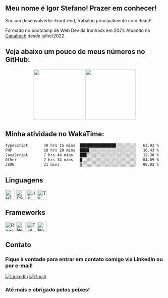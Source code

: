 
<!--
**IgStefano/IgStefano** is a ✨ _special_ ✨ repository because its `README.md` (this file) appears on your GitHub profile.

Here are some ideas to get you started:

- 🔭 I’m currently working on ...
- 🌱 I’m currently learning ...
- 👯 I’m looking to collaborate on ...
- 🤔 I’m looking for help with ...
- 💬 Ask me about ...
- 📫 How to reach me: ...
- 😄 Pronouns: ...
- ⚡ Fun fact: ...
-->


## Meu nome é Igor Stefano! Prazer em conhecer!
Sou um desenvolvedor Front-end, trabalho principalmente com React!

Formado no bootcamp de Web Dev da Ironhack em 2021. Atuando no <a href="canaltech.com.br">Canaltech</a> desde julho/2022.

## Veja abaixo um pouco de meus números no GitHub:

<div align="center">
  <img height="160em" src="https://github-readme-stats.vercel.app/api?username=igstefano&show_icons=true&theme=synthwave&include_all_commits=true&count_private=true"/>
  <img height="160em" src="https://github-readme-stats.vercel.app/api/top-langs/?username=igstefano&layout=compact&langs_count=7&theme=synthwave"/>
</div> 

## Minha atividade no WakaTime:

<!--START_SECTION:waka-->

```txt
TypeScript       40 hrs 15 mins  ████████████████░░░░░░░░░   63.93 %
PHP              10 hrs 20 mins  ████░░░░░░░░░░░░░░░░░░░░░   16.43 %
JavaScript       7 hrs 44 mins   ███░░░░░░░░░░░░░░░░░░░░░░   12.30 %
Other            2 hrs 34 mins   █░░░░░░░░░░░░░░░░░░░░░░░░   04.09 %
JSON             31 mins         ▒░░░░░░░░░░░░░░░░░░░░░░░░   00.83 %
```

<!--END_SECTION:waka-->
 
## Linguagens

 <div style="display: inline_block">

  <img align="center" alt="HTML" height="30" src="https://img.shields.io/badge/HTML-239120?style=for-the-badge&logo=html5&logoColor=white" />
  <img align="center" alt="CSS" height="30" src="https://img.shields.io/badge/CSS-239120?&style=for-the-badge&logo=css3&logoColor=white" />
  <img align="center" alt="JS" height="30" src="https://img.shields.io/badge/JavaScript-F7DF1E?style=for-the-badge&logo=javascript&logoColor=black" />
 
  <img align="center" alt="TS" height="30" src="https://img.shields.io/badge/TypeScript-007ACC?style=for-the-badge&logo=typescript&logoColor=white" /> 
 </div>
 
 ## Frameworks
 
  <div style="display: inline_block">

  <img align="center" alt="React" height="30" src="https://img.shields.io/badge/React-20232A?style=for-the-badge&logo=react&logoColor=61DAFB" />
  <img align="center" alt="NextJS" height="30" src="https://img.shields.io/badge/Next-black?style=for-the-badge&logo=next.js&logoColor=white" />
  <img align="center" alt="Tailwind" height="30" src="https://img.shields.io/badge/tailwindcss-%2338B2AC.svg?style=for-the-badge&logo=tailwind-css&logoColor=white" />
  <img align="center" alt="NodeJS" height="30"  src="https://img.shields.io/badge/Node.js-43853D?style=for-the-badge&logo=node.js&logoColor=white"/>
 </div>
 
 ## Contato
 
### Fique à vontade para entrar em contato comigo via LinkedIn ou por e-mail!
 
  <div style="display: inline">
  
  <a href="https://www.linkedin.com/in/igor-stefano/" target="_blank"><img alt="LinkedIn" src="https://img.shields.io/badge/-LinkedIn-%230077B5?style=for-the-badge&logo=linkedin&logoColor=white" target="_blank"></a>
  <a href = "mailto: igorstefano90@gmail.com"><img alt="Gmail" src="https://img.shields.io/badge/Gmail-D14836?style=for-the-badge&logo=gmail&logoColor=white" ></a>

</div>
 
 </div>

### Até mais e obrigado pelos peixes!
